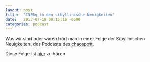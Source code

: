 ```yaml
---
layout: post
title:  "C3Ekg in den sibyllinische Neuigkeiten"
date:   2017-07-18 09:15:16 -0500
categories: podcast
---
```


Was wir sind oder waren hört man in einer Folge der Sibyllinischen Neuigkeiten, des Podcasts des [chaospott](chaospott.de).

Diese Folge ist [hier](https://podcast.chaospott.de/2017/07/18/sn006-c3e-kita/) zu hören
